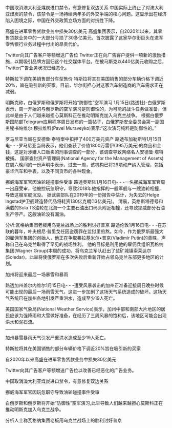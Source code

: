 



中国取消澳大利亚煤炭进口禁令，有意修复双边关系
中国实际上终止了对澳大利亚煤炭的禁令，该禁令是一场持续两年多的外交争端的核心问题。这显示出在经济陷入困境之际，中国在外交政策立场方面的对抗性下降。



高盛在进军零售贷款业务中损失30亿美元
高盛集团表示，自2020年以来，其零售贷款业务中的一大部分亏损了30多亿美元，首次披露了这家华尔街巨头在进军零售银行业务过程中付出的昂贵代价。


Twitter向其广告客户等额增送广告位
Twitter正在向广告客户提供一项新的激励措施，以期吸引品牌方回归这个社交媒体平台。在被马斯克以440亿美元收购之后，Twitter广告业务状况已经恶化。



特斯拉下调在美销售部分车型售价
特斯拉将其在美国销售的部分车辆价格下调近20%，旨在吸引新的买家。目前，华尔街担心对这家汽车制造商的汽车需求正在减弱。



明斯克称，白俄罗斯和俄罗斯将开始“防御性”空军演习
1月15日(路透社)-白俄罗斯表示，周一开始的与俄罗斯的空军演习是防御性的，为可能的战斗任务做准备，但此举是由于人们越来越担心莫斯科正在推动明斯克加入乌克兰战争。
根据白俄罗斯国防部Telegram应用程序周日发布的一篇帖子，白俄罗斯安全委员会第一副国务秘书帕维尔·穆拉维科(Pavel Muraveyko)表示:“这次演习纯粹是防御性的。”




罗马尼亚当局在安德鲁·泰特案中扣押了400万美元资产
路透布加勒斯特1月15日电- - -罗马尼亚当局表示，他们查获了价值1800万雷伊(395万美元)的商品和金钱，这是对涉嫌人口贩卖的刑事调查的一部分，该调查导致网络名人安德鲁·塔特被捕。
国家查封资产管理局(National Agency for the Management of Assets)在周六晚间的一份声明中表示，过去一周，该机构已将29项动产纳入管理，包括豪华汽车和手表，以及不同货币的各种现金。


挪威海军军官因油轮碰撞事件受审
路透奥斯陆1月16日电- - -一名挪威海军军官周一出庭受审，他被控玩忽职守，导致2018年他指挥的一艘军舰与一艘油轮相撞，导致这艘军舰沉没。
据武装部队在2019年的一份报告中估计，为失去的Helge Ingstad护卫舰建造替代品将耗资130亿克朗(13亿美元)。
清晨，英格斯塔德号和满载的Sola TS油轮在北海一个主要石油出口码头附近相撞，还导致挪威部分石油生产停产。这艘油轮没有漏油。



分析:瓦格纳集团老板用乌克兰战场上的胜利讨好普京
路透伦敦1月16日电- - -在苏联的暮年，叶夫根尼·普里戈任因盗窃罪在监狱里煎熬。如今，作为俄罗斯最强大的雇佣军集团的创始人，他正在争取弗拉基米尔•普京(Vladimir Putin)的青睐，声称自己在乌克兰取得了罕见的战场胜利。
他的目标是利用他的雇佣兵组织瓦格纳集团(Wagner Group)本周的成功，将乌克兰军队赶出了盐矿城镇索莱达尔(Soledar)，此举将使俄罗斯在多次失败后重新开始占领乌克兰东部更多地区的计划。


加州将迎来最后一场暴雪和暴雨

路透加州盖尔内维尔1月15日电- - -遭受风暴袭击的加州正准备迎接周日晚些时候可能出现的最后一场雨雪天气，这进一步加剧了这场天气系统造成的破坏。这场天气系统已在加州各地引发严重洪水，造成至少19人死亡。

美国国家气象局(National Weather Service)表示，加州中部和南部大片地区的居民应该为强降雨和大雪做好准备，在经历了三周风暴的饱和后，该地区可能会出现洪水和泥石流。

----

加州暴雪暴雨天气引发严重洪水造成至少19人死亡。

特斯拉将其在美国销售的部分车辆价格下调近20%旨在吸引新的买家

自2020年以来高盛在进军零售贷款业务中损失30亿美元

Twitter向其广告客户等额增送广告位以改善已经恶化的广告业务。

中国取消澳大利亚煤炭进口禁令，有意修复双边关系

挪威海军军官因玩忽职守导致油轮碰撞事件受审

白俄罗斯和俄罗斯将开始“防御性”空军演习,此举导致人们越来越担心莫斯科正在推动明斯克加入乌克兰战争。

分析人士称瓦格纳集团老板用乌克兰战场上的胜利讨好普京



